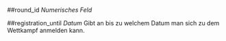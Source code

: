 ##round_id
*Numerisches Feld*

##registration_until
*Datum*
Gibt an bis zu welchem Datum man sich zu dem Wettkampf anmelden kann.
